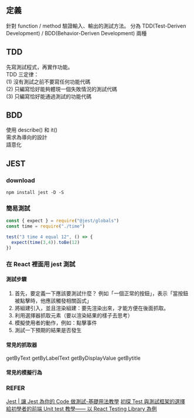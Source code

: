 ## 定義
針對 function / method 驗證輸入、輸出的測試方法。
分為 TDD(Test-Deriven Development) / BDD(Behavior-Deriven Development) 兩種

## TDD
先寫測試程式，再實作功能。  
TDD 三定律：  
(1) 沒有測試之前不要寫任何功能代碼  
(2) 只編寫恰好能夠體現一個失敗情況的測試代碼  
(3) 只編寫恰好能通過測試的功能代碼

## BDD
使用 describe() 和 it()  
需求為導向的設計  
語意化

## JEST
### download
`npm install jest -D -S`
### 簡易測試
```js
const { expect } = require("@jest/globals")
const time = require("./time")

test("3 time 4 equal 12", () => {
  expect(time(3,4)).toBe(12)
})

```

### 在 React 裡面用 jest 測試
#### 測試步驟
1. 首先，要定義一下應該要測試什麼？ 例如「一個正常的按鈕」，表示「當按鈕被點擊時，他應該觸發相關函式」
2. 將組建引入，並且渲染組建：要先渲染出來，才能方便在後面抓取。
3. 利用選擇器抓取元素（要以渲染結果的樣子去思考）
4. 模擬使用者的動作，例如：點擊事件
5. 測試一下預期的結果是否發生

#### 常見的抓取器
getByText
getByLabelText
getByDisplayValue
getBytitle

#### 常見的模擬行為


### REFER
[Jest | 讓 Jest 為你的 Code 做測試-基礎用法教學](https://medium.com/enjoy-life-enjoy-coding/讓-jest-為你的-code-做單元測試-基礎用法教學-d898f11d9a23)
[初探 Test 與測試框架的選擇](https://medium.com/@envive.tw/前言-暴走gandhi-不知道大家有沒有玩過一款遊戲叫做-civilization-文明帝國-441891b116d7)
[給初學者的前端 Unit test 教學—— 以 React Testing Library 為例](https://nissentech.org/react-testing-library/)